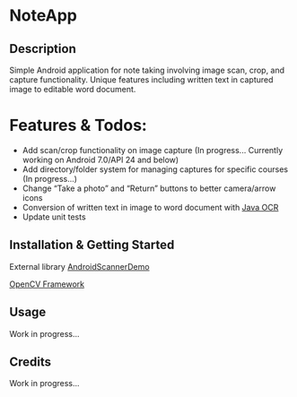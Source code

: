 # NoteApp

## Description

Simple Android application for note taking involving image scan, crop, and capture functionality.  Unique features including written text in captured image to editable word document.

# Features & Todos:

- Add scan/crop functionality on image capture (In progress... Currently working on Android 7.0/API 24 and below)
- Add directory/folder system for managing captures for specific courses (In progress...)
- Change “Take a photo” and “Return” buttons to better camera/arrow icons
- Conversion of written text in image to word document with [Java OCR](https://sourceforge.net/projects/javaocr/)
- Update unit tests

## Installation & Getting Started

External library [AndroidScannerDemo](https://github.com/jhansireddy/AndroidScannerDemo)

[OpenCV Framework](https://opencv.org/)

## Usage

Work in progress...

## Credits

Work in progress...
